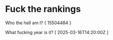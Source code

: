 # Fuck the rankings

Who the hell am I?
{ 15504484 }

What fucking year is it?
[ 2025-03-16T14:20:00Z ]
